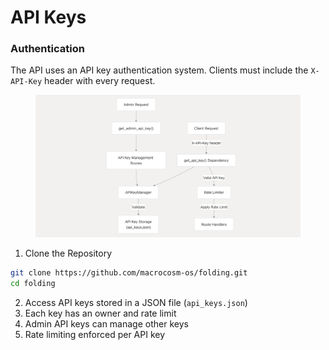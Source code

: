 # API Keys

### Authentication <a href="#authentication" id="authentication"></a>

The API uses an API key authentication system. Clients must include the `X-API-Key` header with every request.

<figure><img src="../../../../.gitbook/assets/Screenshot 2025-05-02 at 07.52.49.png" alt=""><figcaption></figcaption></figure>



1. Clone the Repository

```bash
git clone https://github.com/macrocosm-os/folding.git
cd folding
```

2. Access API keys stored in a JSON file (`api_keys.json`)&#x20;
3. Each key has an owner and rate limit&#x20;
4. Admin API keys can manage other keys
5. Rate limiting enforced per API key

